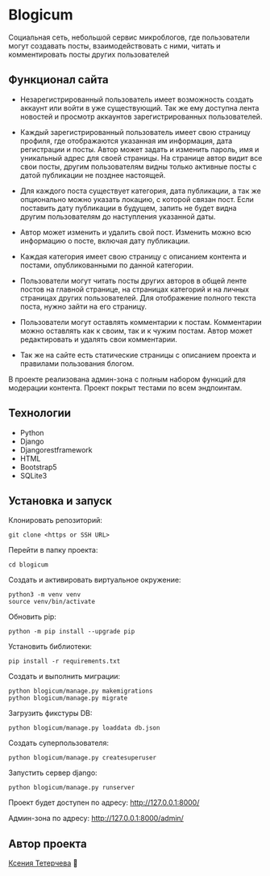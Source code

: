 # Blogicum

Социальная сеть, небольшой сервис микроблогов, где пользователи могут создавать посты, взаимодействовать с ними, читать и комментировать посты других пользователей

## Функционал сайта

- Незарегистрированный пользователь имеет возможность создать аккаунт или войти в уже существующий. Так же ему доступна лента новостей и просмотр аккаунтов зарегистрированных пользователей.

- Каждый зарегистрированный пользователь имеет свою страницу профиля, где отображаются указанная им информация, дата регистрации и посты. Автор может задать и изменить пароль, имя и уникальный адрес для своей страницы. На странице автор видит все свои посты, другим пользователям видны только активные посты с датой публикации не позднее настоящей.

- Для каждого поста существует категория, дата публикации, а так же опционально можно указать локацию, с которой связан пост. Если поставить дату публикации в будущем, запить не будет видна другим пользователям до наступления указанной даты.

- Автор может изменить и удалить свой пост. Изменить можно всю информацию о посте, включая дату публикации.

- Каждая категория имеет свою страницу с описанием контента и постами, опубликованными по данной категории.

- Пользователи могут читать посты других авторов в общей ленте постов на главной странице, на страницах категорий и на личных страницах других пользователей. Для отображение полного текста поста, нужно зайти на его страницу.

- Пользователи могут оставлять комментарии к постам. Комментарии можно оставлять как к своим, так и к чужим постам. Автор может редактировать и удалять свои комментарии.

- Так же на сайте есть статические страницы с описанием проекта и правилами пользования блогом.

В проекте реализована админ-зона с полным набором функций для модерации контента.
Проект покрыт тестами по всем эндпоинтам.


## Технологии

- Python
- Django
- Djangorestframework
- HTML
- Bootstrap5
- SQLite3



## Установка и запуск

Клонировать репозиторий:
```
git clone <https or SSH URL>
```

Перейти в папку проекта:
```
cd blogicum
```

Создать и активировать виртуальное окружение:
```
python3 -m venv venv
source venv/bin/activate
```

Обновить pip:
```
python -m pip install --upgrade pip
```

Установить библиотеки:
```
pip install -r requirements.txt
```

Создать и выполнить миграции:
```
python blogicum/manage.py makemigrations
python blogicum/manage.py migrate
```

Загрузить фикстуры DB:
```
python blogicum/manage.py loaddata db.json
```

Создать суперпользователя:
```
python blogicum/manage.py createsuperuser
```

Запустить сервер django:
```
python blogicum/manage.py runserver
```

Проект будет доступен по адресу: http://127.0.0.1:8000/

Админ-зона по адресу: http://127.0.0.1:8000/admin/

  
## Автор проекта
[Ксения Тетерчева](https://github.com/GreenVibesOnly/) 🌿
